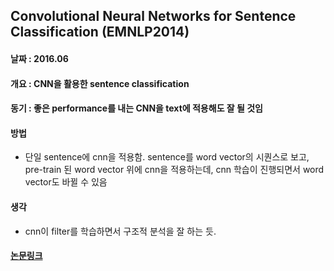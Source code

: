 ## Convolutional Neural Networks for Sentence Classification (EMNLP2014) ##

#### 날짜 : 2016.06 ####

#### 개요 : CNN을 활용한 sentence classification ####

#### 동기 : 좋은 performance를 내는 CNN을 text에 적용해도 잘 될 것임 ####

#### 방법 ####
- 단일 sentence에 cnn을 적용함. sentence를 word vector의 시퀀스로 보고, pre-train 된 word vector 위에 cnn을 적용하는데, cnn 학습이 진행되면서 word vector도 바뀔 수 있음

#### 생각 ####
- cnn이 filter를 학습하면서 구조적 분석을 잘 하는 듯.

#### [논문링크](http://www.aclweb.org/anthology/D14-1181) ####
